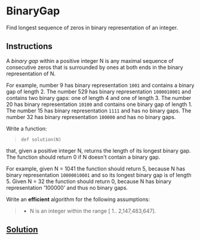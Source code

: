 # BinaryGap

Find longest sequence of zeros in binary representation of an integer.

## Instructions

A *binary gap* within a positive integer N is any maximal sequence of
consecutive zeros that is surrounded by ones at both ends in the binary
representation of N.

For example, number 9 has binary representation `1001` and contains a
binary gap of length 2. The number 529 has binary representation
`1000010001` and contains two binary gaps: one of length 4 and one of
length 3. The number 20 has binary representation `10100` and contains
one binary gap of length 1. The number 15 has binary representation
`1111` and has no binary gaps. The number 32 has binary representation
`100000` and has no binary gaps.

Write a function:

> `def solution(N)`

that, given a positive integer N, returns the length of its longest
binary gap. The function should return 0 if N doesn't contain a binary
gap.

For example, given N = 1041 the function should return 5, because N has
binary representation `10000010001` and so its longest binary gap is of
length 5. Given N = 32 the function should return 0, because N has
binary representation '100000' and thus no binary gaps.

Write an ****efficient**** algorithm for the following assumptions:

> -   N is an integer within the range \[
>     1..
>     2,147,483,647\].


## [Solution](main.py)